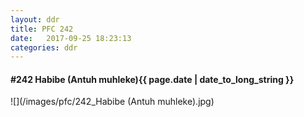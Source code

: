 ```yaml
---
layout: ddr
title: PFC 242
date:   2017-09-25 18:23:13
categories: ddr
---
```


#### **#242** Habibe (Antuh muhleke)<span class="pull-right">{{ page.date | date_to_long_string }}</span>
![](/images/pfc/242_Habibe (Antuh muhleke).jpg)
